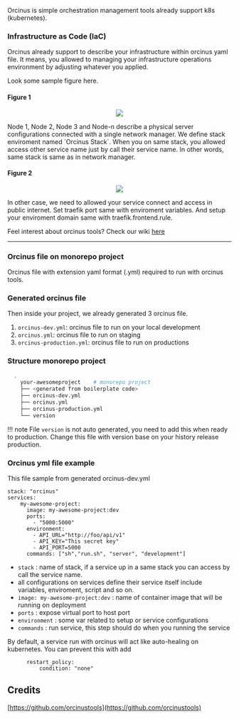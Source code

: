 Orcinus is simple orchestration management tools already support k8s (kubernetes).

### Infrastructure as Code (IaC) 
Orcinus already support to describe your infrastructure within orcinus yaml file. 
It means, you allowed to managing your infrastructure operations environment by adjusting whatever you applied.

Look some sample figure here.

#### Figure 1
<p align="center">
    <img src="../img/orcinus-figure1.png">
</p>
Node 1, Node 2, Node 3 and Node-n describe a physical server configurations connected with a single network manager.
We define stack enviroment named `Orcinus Stack`. 
When you on same stack, you allowed access other service name just by call their service name. 
In other words, same stack is same as in network manager.   

#### Figure 2
<p align="center">
    <img src="../img/orcinus-figure2.png">
</p>
In other case, we need to allowed your service connect and access in public internet.   
Set traefik port same with enviroment variables. And setup your enviroment domain same with traefik.frontend.rule.

Feel interest about orcinus tools? Check our wiki [here](https://github.com/orcinustools/orcinus/wiki)   

----

### Orcinus file on monorepo project
Orcinus file with extension yaml format (.yml) required to run with orcinus tools.

### Generated orcinus file
Then inside your project, we already generated 3 orcinus file. 

1. `orcinus-dev.yml`: orcinus file to run on your local development
2. `orcinus.yml`: orcinus file to run on staging
3. `orcinus-production.yml`: orcinus file to run on productions

### Structure monorepo project
```bash
  .
	your-awesomeproject    # monorepo project
	├── <generated from boilerplate code>
	├── orcinus-dev.yml  
	├── orcinus.yml  
	├── orcinus-production.yml
	└── version 
```

!!! note
	File `version` is not auto generated, you need to add this when ready to production. 
	Change this file with version base on your history release production.

### Orcinus yml file example
This file sample from generated orcinus-dev.yml 
```
stack: "orcinus"
services:
    my-awesome-project:
      image: my-awesome-project:dev
      ports:
        - "5000:5000"
      environment:
        - API_URL="http://foo/api/v1"
        - API_KEY="This secret key"
        - API_PORT=5000
      commands: ["sh","run.sh", "server", "development"]

```

- `stack` : name of stack, if a service up in a same stack you can access by call the service name.
- all configurations on services define their service itself include variables, enviroment, script and so on. 
- `image: my-awesome-project:dev` : name of container image that will be running on deployment
- `ports` : expose virtual port to host port 
- `environment` : some var related to setup or service configurations
- `commands` : run service, this step should do when you running the service

By default, a service run with orcinus will act like auto-healing on kubernetes. You can prevent this with add
```
      restart_policy:
          condition: "none"
```  


## Credits
[https://github.com/orcinustools](https://github.com/orcinustools)